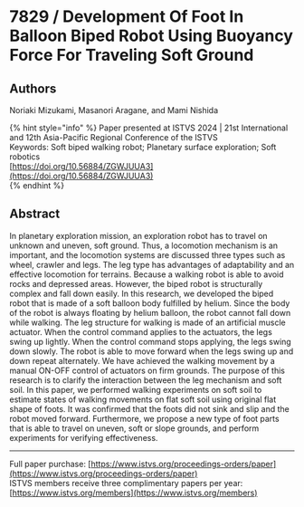 # 7829 / Development Of Foot In Balloon Biped Robot Using Buoyancy Force For Traveling Soft Ground

## Authors
Noriaki Mizukami, Masanori Aragane, and Mami Nishida

{% hint style="info" %}
Paper presented at ISTVS 2024 | 21st International and 12th Asia-Pacific Regional Conference of the ISTVS  
Keywords: Soft biped walking robot; Planetary surface exploration; Soft robotics  
[https://doi.org/10.56884/ZGWJUUA3](https://doi.org/10.56884/ZGWJUUA3)  
{% endhint %}

## Abstract
In planetary exploration mission, an exploration robot has to travel on unknown and uneven, soft ground. Thus, a locomotion mechanism is an important, and the locomotion systems are discussed three types such as wheel, crawler and legs. The leg type has advantages of adaptability and an effective locomotion for terrains. Because a walking robot is able to avoid rocks and depressed areas. However, the biped robot is structurally complex and fall down easily. In this research, we developed the biped robot that is made of a soft balloon body fulfilled by helium. Since the body of the robot is always floating by helium balloon, the robot cannot fall down while walking. The leg structure for walking is made of an artificial muscle actuator. When the control command applies to the actuators, the legs swing up lightly. When the control command stops applying, the legs swing down slowly. The robot is able to move forward when the legs swing up and down repeat alternately. We have achieved the walking movement by a manual ON-OFF control of actuators on firm grounds. The purpose of this research is to clarify the interaction between the leg mechanism and soft soil.  In this paper, we performed walking experiments on soft soil to estimate states of walking movements on flat soft soil using original flat shape of foots. It was confirmed that the foots did not sink and slip and the robot moved forward. Furthermore, we propose a new type of foot parts that is able to travel on uneven, soft or slope grounds, and perform experiments for verifying effectiveness.

-----  
Full paper purchase: [https://www.istvs.org/proceedings-orders/paper](https://www.istvs.org/proceedings-orders/paper)  
ISTVS members receive three complimentary papers per year: [https://www.istvs.org/members](https://www.istvs.org/members)